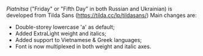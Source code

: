 
*Piatnitsa* ("Friday" or "Fifth Day" in both Russian and Ukrainian)
is developed from Tilda Sans (https://tilda.cc/lp/tildasans/)
Main changes are:
- Double-storey lowercase 'a' as default;
- Added ExtraLight weight and italics;
- Added support to Vietnamese & Greek languages;
- Font is now multiplexed in both weight and italic axes.
